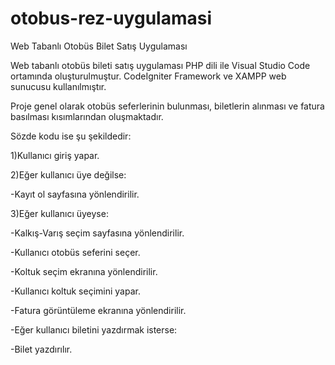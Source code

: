 # otobus-rez-uygulamasi
 Web Tabanlı Otobüs Bilet Satış Uygulaması

Web tabanlı otobüs bileti satış uygulaması PHP dili ile Visual Studio Code ortamında oluşturulmuştur. CodeIgniter Framework ve XAMPP web sunucusu kullanılmıştır. 

Proje genel olarak otobüs seferlerinin bulunması, biletlerin alınması ve fatura basılması kısımlarından oluşmaktadır.

Sözde kodu ise şu şekildedir:

1)Kullanıcı giriş yapar.

2)Eğer kullanıcı üye değilse:

-Kayıt ol sayfasına yönlendirilir.

3)Eğer kullanıcı üyeyse:

-Kalkış-Varış seçim sayfasına yönlendirilir.

-Kullanıcı otobüs seferini seçer.

-Koltuk seçim ekranına yönlendirilir.

-Kullanıcı koltuk seçimini yapar.

-Fatura görüntüleme ekranına yönlendirilir.

-Eğer kullanıcı biletini yazdırmak isterse:

-Bilet yazdırılır.
